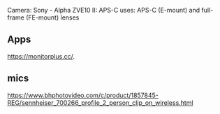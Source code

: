 Camera: Sony - Alpha ZVE10 II: APS-C
uses:  APS-C (E-mount) and full-frame (FE-mount) lenses

## Apps
https://monitorplus.cc/. 

## mics
https://www.bhphotovideo.com/c/product/1857845-REG/sennheiser_700266_profile_2_person_clip_on_wireless.html
